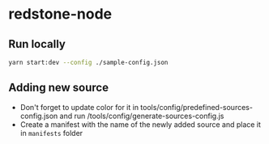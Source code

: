 # redstone-node

## Run locally
```bash
yarn start:dev --config ./sample-config.json
```

## Adding new source
- Don't forget to update color for it in tools/config/predefined-sources-config.json and run /tools/config/generate-sources-config.js
- Create a manifest with the name of the newly added source and place it in `manifests` folder
